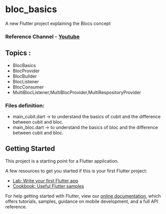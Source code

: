 # bloc_basics

A new Flutter project explaining the Blocs concept

### Reference Channel - [Youtube](https://youtu.be/THCkkQ-V1-8)

## Topics :

- BlocBasics
- BlocProvider
- BlocBuilder
- BlocListener
- BlocConsumer
- MultiBlocListener,MultiBlocProvider,MultiRespositoryProvider

### Files definition:

- main_cubit.dart -> to understand the basics of cubit and the difference between cubit and bloc.
- main_bloc.dart -> to understand the basics of bloc and the difference between cubit and bloc.

## Getting Started

This project is a starting point for a Flutter application.

A few resources to get you started if this is your first Flutter project:

- [Lab: Write your first Flutter app](https://flutter.dev/docs/get-started/codelab)
- [Cookbook: Useful Flutter samples](https://flutter.dev/docs/cookbook)

For help getting started with Flutter, view our
[online documentation](https://flutter.dev/docs), which offers tutorials,
samples, guidance on mobile development, and a full API reference.
